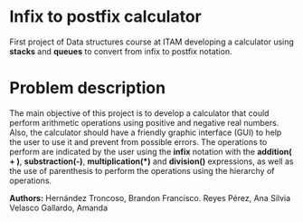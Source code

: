 # Infix to postfix calculator
First project of Data structures course at ITAM developing a calculator using **stacks** and **queues** to convert from infix to postfix notation.

# Problem description
The main objective of this project is to develop a calculator that could perform arithmetic operations using positive and negative real numbers. Also, the calculator should have a friendly graphic interface (GUI) to help the user to use it and prevent from possible errors. The operations to perform are indicated by the user using the **infix** notation with the **addition( + )**, **substraction(-)**, **multiplication(\*)** and **division(\)** expressions, as well as the use of parenthesis to perform the operations using the hierarchy of operations.

**Authors:**
Hernández Troncoso, Brandon Francisco.
Reyes Pérez, Ana Silvia
Velasco Gallardo, Amanda

